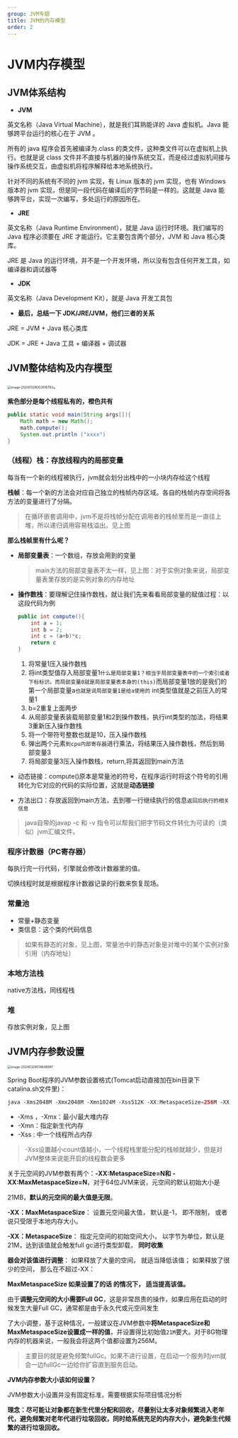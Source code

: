 ```yaml
---
group: JVM专题
title: JVM的内存模型
order: 2
---
```


# JVM内存模型



## JVM体系结构

- **JVM**

英文名称（Java Virtual Machine），就是我们耳熟能详的 Java 虚拟机。Java 能够跨平台运行的核心在于 JVM 。

所有的 java 程序会首先被编译为.class 的类文件，这种类文件可以在虚拟机上执行。也就是说 class 文件并不直接与机器的操作系统交互，而是经过虚拟机间接与操作系统交互，由虚拟机将程序解释给本地系统执行。

针对不同的系统有不同的 jvm 实现，有 Linux 版本的 jvm 实现，也有 Windows 版本的 jvm 实现，但是同一段代码在编译后的字节码是一样的。这就是 Java 能够跨平台，实现一次编写，多处运行的原因所在。

- **JRE**

英文名称（Java Runtime Environment），就是 Java 运行时环境。我们编写的 Java 程序必须要在 JRE 才能运行。它主要包含两个部分，JVM 和 Java 核心类库。

JRE 是 Java 的运行环境，并不是一个开发环境，所以没有包含任何开发工具，如编译器和调试器等

- **JDK**

英文名称（Java Development Kit），就是 Java 开发工具包

- **最后，总结一下 JDK/JRE/JVM，他们三者的关系**

JRE = JVM + Java 核心类库

JDK = JRE + Java 工具 + 编译器 + 调试器



## JVM整体结构及内存模型

<img src="../../public/images/image-20240328002618793.png" alt="image-20240328002618793" style="zoom: 50%;" />、

**紫色部分是每个线程私有的，橙色共有**

```java
public static void main(String args[]){
    Math math = new Math();
    math.compute();
    System.out.println ("xxxx")
}
```

### （线程）栈：存放线程内的局部变量

每当有一个新的线程被执行，jvm就会划分出栈中的一小块内存给这个线程

**栈帧**：每一个新的方法会对应自己独立的栈帧内存区域。各自的栈帧内存空间将各方法的变量进行了分隔。

>  在循环嵌套调用中，jvm不是将栈帧分配在调用者的栈帧里而是一直往上堆，所以递归调用容易栈溢出。见上图

**那么栈帧里有什么呢？**     

- **局部变量表**：一个数组，存放会用到的变量

  > main方法的局部变量表不太一样，见上图：对于实例对象来说，局部变量表里存放的是实例对象的内存地址

- **操作数栈**：要理解记住操作数栈，就让我们先来看看局部变量的赋值过程：以这段代码为例

  ```java
  public int compute(){
      int a = 1;
      int b = 2;
      int c = (a+b)*c;
      return c
  }
  ```

  1. 将常量1压入操作数栈
  2. 将int类型值存入局部变量1`什么是局部变量1？相当于局部变量表中的一个索引或者下标标识。而局部变量0就是局部变量表本身的(this)`而局部变量1放的是我们的第一个局部变量a`也就是说局部变量1是给a使用的` int类型值就是之前压入的常量1
  3.  b=2重复上面两步
  4. 从局部变量表装载局部变量1和2到操作数栈，执行int类型的加法，将结果3重新压入操作数栈
  5. 将一个带符号整数也就是10，压入操作数栈
  6. 弹出两个元素`到cpu内部寄存器`进行乘法，将结果压入操作数栈，然后到局部变量3
  7. 将局部变量3压入操作数栈，return,将其返回到main方法

- 动态链接：compute()原本是常量池的符号，在程序运行时将这个符号的引用转化为它对应的代码的实际位置，这就是**动态链接**
- 方法出口：存放返回到main方法，去到哪一行继续执行的信息`返回后执行的相关信息`

> java自带的javap -c 和 -v 指令可以帮我们把字节码文件转化为可读的（类似）jvm汇编文件。



### 程序计数器（PC寄存器）

每执行完一行代码，引擎就会修改计数器里的值。

切换线程时就是根据程序计数器记录的行数来恢复现场。



### 常量池

- 常量+静态变量
- 类信息：这个类的代码信息

> 如果有静态的对象，见上图，常量池中的静态对象是对堆中的某个实例对象引用（内存地址）



### 本地方法栈

native方法栈，同线程栈



### 堆

存放实例对象，见上图



## **JVM内存参数设置**

<img src="../../public/images/image-20240328014646987.png" alt="image-20240328014646987" style="zoom:50%;" />

Spring Boot程序的JVM参数设置格式(Tomcat启动直接加在bin目录下catalina.sh文件里)：

```java
java ‐Xms2048M ‐Xmx2048M ‐Xmn1024M ‐Xss512K ‐XX:MetaspaceSize=256M ‐XX:MaxMetaspaceSize=256M ‐jar microservice‐eureka‐server.jar
```

- ‐Xms ，-Xmx：最小/最大堆内存
- -Xmn：指定新生代内存
- -Xss : 中一个线程所占内存

> -Xss设置越小count值越小，一个线程栈里能分配的栈帧就越少，但是对JVM整体来说能开启的线程数会更多

关于元空间的JVM参数有两个：**-XX:MetaspaceSize=N和 -XX:MaxMetaspaceSize=N**，对于64位JVM来说，元空间的默认初始大小是

21MB，**默认的元空间的最大值是无限**。

**-XX：MaxMetaspaceSize**： 设置元空间最大值， 默认是-1， 即不限制， 或者说只受限于本地内存大小。

**-XX：MetaspaceSize**： 指定元空间的初始空间大小， 以字节为单位，默认是21M，达到该值就会触发full gc进行类型卸载， **同时收集**

**器会对该值进行调整**： 如果释放了大量的空间， 就适当降低该值； 如果释放了很少的空间， 那么在不超过-XX：

**MaxMetaspaceSize 如果设置了的话 的情况下， 适当提高该值。**

由于**调整元空间的大小需要Full GC**，这是非常昂贵的操作，如果应用在启动的时候发生大量Full GC，通常都是由于永久代或元空间发生

了大小调整，基于这种情况，一般建议在JVM参数中**将MetaspaceSize和MaxMetaspaceSize设置成一样的值**，并设置得比初始值`21M`要大。对于8G物理内存的机器来说，一般我会将这两个值都设置为256M。

> 主要目的就是避免频繁fullGc。如果不进行设置，在启动一个服务时jvm就会一边fullGc一边给你扩容直到服务启动。



**JVM内存参数大小该如何设置？**

JVM参数大小设置并没有固定标准，需要根据实际项目情况分析

**理念：尽可能让对象都在新生代里分配和回收，尽量别让太多对象频繁进入老年代，避免频繁对老年代进行垃圾回收，同时给系统充足的内存大小，避免新生代频繁的进行垃圾回收。**